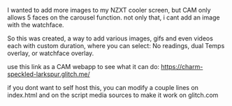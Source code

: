 I wanted to add more images to my NZXT cooler screen, but CAM only allows 5 faces on the carousel function. not only that, i cant add an image with the watchface.

So this was created, a way to add various images, gifs and even videos each with custom duration, where you can select: No readings, dual Temps overlay, or watchface overlay.

use this link as a CAM webapp to see what it can do: https://charm-speckled-larkspur.glitch.me/

if you dont want to self host this, you can modify a couple lines on index.html and on the script media sources to make it work on glitch.com
